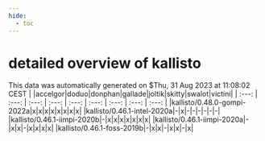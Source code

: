 ```yaml
---
hide:
  - toc
---
```


detailed overview of kallisto
=============================


This data was automatically generated on $Thu, 31 Aug 2023 at 11:08:02 CEST
| |accelgor|doduo|donphan|gallade|joltik|skitty|swalot|victini|
| :---: | :---: | :---: | :---: | :---: | :---: | :---: | :---: | :---: |
|kallisto/0.48.0-gompi-2022a|x|x|x|x|x|x|x|x|
|kallisto/0.46.1-intel-2020a|-|x|-|-|-|-|-|-|
|kallisto/0.46.1-iimpi-2020b|-|x|x|x|x|x|x|x|
|kallisto/0.46.1-iimpi-2020a|-|x|x|-|x|x|x|x|
|kallisto/0.46.1-foss-2019b|-|x|x|-|x|x|-|x|
